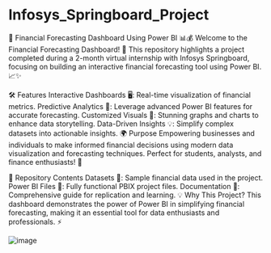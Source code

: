 # Infosys_Springboard_Project
🌟 Financial Forecasting Dashboard Using Power BI 📊💰
Welcome to the Financial Forecasting Dashboard! 🚀 This repository highlights a project completed during a 2-month virtual internship with Infosys Springboard, focusing on building an interactive financial forecasting tool using Power BI. 📈✨

🛠️ Features
Interactive Dashboards 🖥️: Real-time visualization of financial metrics.
Predictive Analytics 📅: Leverage advanced Power BI features for accurate forecasting.
Customized Visuals 🎨: Stunning graphs and charts to enhance data storytelling.
Data-Driven Insights 💡: Simplify complex datasets into actionable insights.
🌍 Purpose
Empowering businesses and individuals to make informed financial decisions using modern data visualization and forecasting techniques. Perfect for students, analysts, and finance enthusiasts! 🌟

📂 Repository Contents
Datasets 📂: Sample financial data used in the project.
Power BI Files 💾: Fully functional PBIX project files.
Documentation 📖: Comprehensive guide for replication and learning.
💡 Why This Project?
This dashboard demonstrates the power of Power BI in simplifying financial forecasting, making it an essential tool for data enthusiasts and professionals. ⚡


![image](https://github.com/user-attachments/assets/46688555-471e-4bc7-ba25-8efd254b3826)





